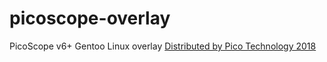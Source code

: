 # picoscope-overlay
PicoScope v6+ Gentoo Linux overlay
[Distributed by Pico Technology 2018](https://www.picotech.com/)

